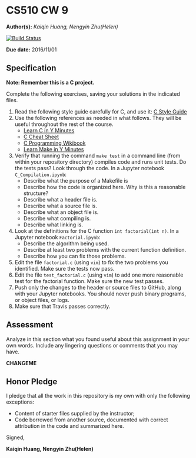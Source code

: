 # CS510 CW 9

**Author(s):** _Kaiqin Huang, Nengyin Zhu(Helen)_

[![Build Status](https://travis-ci.org/chapman-cs510-2016f/cw-09-redyellow.svg?branch=master)](https://travis-ci.org/chapman-cs510-2016f/cw-09-redyellow)

**Due date:** 2016/11/01

## Specification

**Note: Remember this is a C project.**

Complete the following exercises, saving your solutions in the indicated files. 

1. Read the following style guide carefully for C, and use it: [C Style Guide](https://en.wikibooks.org/wiki/C_Programming/Structure_and_style)
1. Use the following references as needed in what follows. They will be useful throughout the rest of the course.
    * [Learn C in Y Minutes](https://learnxinyminutes.com/docs/c/)
    * [C Cheat Sheet](https://www.cheatography.com/ashlyn-black/cheat-sheets/c-reference/)
    * [C Programming Wikibook](https://en.wikibooks.org/wiki/C_Programming)
    * [Learn Make in Y Minutes](https://learnxinyminutes.com/docs/make/)
1. Verify that running the command ```make test``` in a command line (from within your repository directory) compiles code and runs unit tests. Do the tests pass? Look through the code. In a Jupyter notebook ```C_Compilation.ipynb```:
    * Describe what the purpose of a Makefile is
    * Describe how the code is organized here. Why is this a reasonable structure?
    * Describe what a header file is.
    * Describe what a source file is.
    * Describe what an object file is.
    * Describe what compiling is.
    * Describe what linking is.
1. Look at the definitions for the C function ```int factorial(int n)```. In a Jupyter notebook ```Factorial.ipynb```:
    * Describe the algorithm being used.
    * Describe at least two problems with the current function definition.  
    * Describe how you can fix those problems.
1. Edit the file ```factorial.c``` (using ```vim```) to fix the two problems you identified. Make sure the tests now pass.
1. Edit the file ```test_factorial.c``` (using ```vim```) to add one more reasonable test for the factorial function. Make sure the new test passes. 
1. Push only the changes to the header or source files to GitHub, along with your Jupyter notebooks. You should never push binary programs, or object files, or logs.
1. Make sure that Travis passes correctly.

## Assessment

Analyze in this section what you found useful about this assignment in your own words. Include any lingering questions or comments that you may have.

**CHANGEME**

## Honor Pledge

I pledge that all the work in this repository is my own with only the following exceptions:

* Content of starter files supplied by the instructor;
* Code borrowed from another source, documented with correct attribution in the code and summarized here.

Signed,

**Kaiqin Huang, Nengyin Zhu(Helen)**
